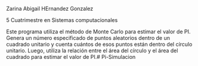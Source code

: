 Zarina Abigail HErnandez Gonzalez

5 Cuatrimestre en Sistemas computacionales



Este programa utiliza el método de Monte Carlo para estimar el valor de PI. Genera un número especificado de puntos aleatorios dentro de un cuadrado unitario y cuenta cuántos de esos puntos están dentro del círculo unitario. Luego, utiliza la relación entre el área del círculo y el área del cuadrado para estimar el valor de PI.# Pi-Simulacion
